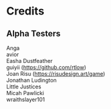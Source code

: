 # Credits

## Alpha Testers  
Anga  
avior  
Easha Dustfeather  
guiyii (https://github.com/rtlow)  
Joan Risu (https://risudesign.art/game)  
Jonathan Ludington  
Little Justices  
Micah Pawlicki  
wraithslayer101  